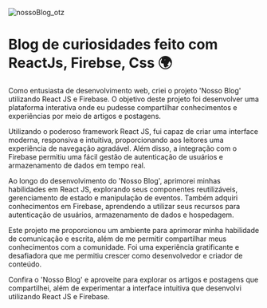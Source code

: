 ![nossoBlog_otz](https://github.com/renzi-fidele-frontend/Nossoblog/assets/101146092/102a3949-316c-4038-8741-0bc97e2aef87)
# Blog de curiosidades feito com ReactJs, Firebse, Css 🌍

Como entusiasta de desenvolvimento web, criei o projeto 'Nosso Blog' utilizando React JS e Firebase. O objetivo deste projeto foi desenvolver uma plataforma interativa onde eu pudesse compartilhar conhecimentos e experiências por meio de artigos e postagens.

Utilizando o poderoso framework React JS, fui capaz de criar uma interface moderna, responsiva e intuitiva, proporcionando aos leitores uma experiência de navegação agradável. Além disso, a integração com o Firebase permitiu uma fácil gestão de autenticação de usuários e armazenamento de dados em tempo real.

Ao longo do desenvolvimento do 'Nosso Blog', aprimorei minhas habilidades em React JS, explorando seus componentes reutilizáveis, gerenciamento de estado e manipulação de eventos. Também adquiri conhecimentos em Firebase, aprendendo a utilizar seus recursos para autenticação de usuários, armazenamento de dados e hospedagem.

Este projeto me proporcionou um ambiente para aprimorar minha habilidade de comunicação e escrita, além de me permitir compartilhar meus conhecimentos com a comunidade. Foi uma experiência gratificante e desafiadora que me permitiu crescer como desenvolvedor e criador de conteúdo.

Confira o 'Nosso Blog' e aproveite para explorar os artigos e postagens que compartilhei, além de experimentar a interface intuitiva que desenvolvi utilizando React JS e Firebase.
